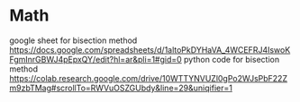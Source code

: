 # Math
google sheet for bisection method 
https://docs.google.com/spreadsheets/d/1altoPkDYHaVA_4WCEFRJ4IswoKFgmInrGBWJ4pEpxQY/edit?hl=ar&pli=1#gid=0
python code for bisection method
https://colab.research.google.com/drive/10WTTYNVUZl0gPo2WJsPbF22Zm9zbTMag#scrollTo=RWVuOSZGUbdy&line=29&uniqifier=1
